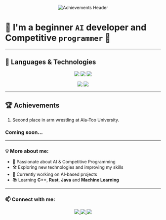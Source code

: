 <p align="center">
  <img src="https://i.gifer.com/U55Q.gif" alt="Achievements Header">
</p>

# 🌟 I'm a beginner **``AI``** developer and Competitive **``programmer``** 🚀

---

## 🚀 Languages & Technologies  
<p align="center">
  <img src="https://img.shields.io/badge/-C++-090909?style=for-the-badge&logo=C%2b%2b&logoColor=6296CC">
  <img src="https://img.shields.io/badge/-Java-090909?style=for-the-badge&logo=java&logoColor=white">
  <img src="https://img.shields.io/badge/-Rust-090909?style=for-the-badge&logo=rust&logoColor=white">
</p>

<p align="center">
  <img src="https://img.shields.io/badge/-Python-090909?style=for-the-badge&logo=python&logoColor=yellow">
  <img src="https://img.shields.io/badge/-Pytorch-090909?style=for-the-badge&logo=pytorch&logoColor=red">
</p>

---

## 🏆 Achievements  
1) Second place in arm wrestling at Ala-Too University.
### **Coming soon...**  



---

### 💡 More about me:
- 🎯 Passionate about AI & Competitive Programming  
- 🛠️ Exploring new technologies and improving my skills  
- 🚀 Currently working on AI-based projects  
- 📚 Learning **C++**, **Rust**, **Java** and **Machine Learning**  

---

### 📫 **Connect with me:**
<p align="center">
  <a href="https://github.com/Beka121">
    <img src="https://img.shields.io/badge/GitHub-090909?style=for-the-badge&logo=github&logoColor=white">
  </a>
  <a href="mailto:bekturemilev@gmail.com">
    <img src="https://img.shields.io/badge/Email-090909?style=for-the-badge&logo=gmail&logoColor=red">
  </a>
  <a href="https://t.me/Kaka_short">
  <img src="https://img.shields.io/badge/Telegram-090909?style=for-the-badge&logo=telegram&logoColor=26A5E4">
</a>

</p>
